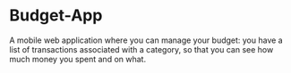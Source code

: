 # Budget-App
A mobile web application where you can manage your budget: you have a list of transactions associated with a category, so that you can see how much money you spent and on what.
